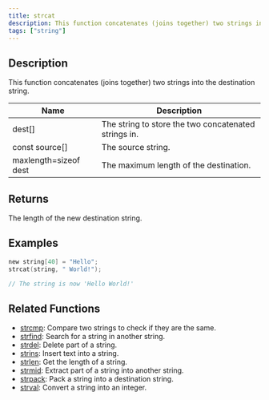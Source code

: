 ```yaml
---
title: strcat
description: This function concatenates (joins together) two strings into the destination string.
tags: ["string"]
---
```


<LowercaseNote />

## Description

This function concatenates (joins together) two strings into the destination string.

| Name                  | Description                                          |
| --------------------- | ---------------------------------------------------- |
| dest[]                | The string to store the two concatenated strings in. |
| const source[]        | The source string.                                   |
| maxlength=sizeof dest | The maximum length of the destination.               |

## Returns

The length of the new destination string.

## Examples

```c
new string[40] = "Hello";
strcat(string, " World!");

// The string is now 'Hello World!'
```

## Related Functions

- [strcmp](strcmp): Compare two strings to check if they are the same.
- [strfind](strfind): Search for a string in another string.
- [strdel](strdel): Delete part of a string.
- [strins](strins): Insert text into a string.
- [strlen](strlen): Get the length of a string.
- [strmid](strmid): Extract part of a string into another string.
- [strpack](strpack): Pack a string into a destination string.
- [strval](strval): Convert a string into an integer.
